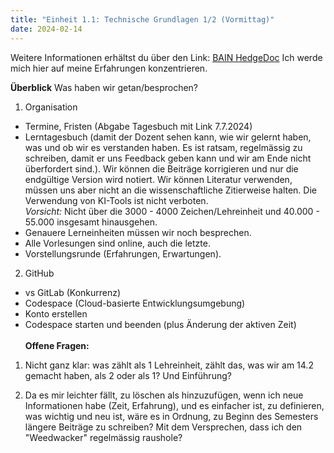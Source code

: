 ```yaml
---
title: "Einheit 1.1: Technische Grundlagen 1/2 (Vormittag)"
date: 2024-02-14
---
```


Weitere Informationen erhältst du über den Link: <a href="https://pad.gwdg.de/ReigBDtuQCWgjjLLdhBogg#">BAIN HedgeDoc</a>
Ich werde mich hier auf meine Erfahrungen konzentrieren. 

**Überblick** Was haben wir getan/besprochen?
1) Organisation 
- Termine, Fristen (Abgabe Tagesbuch mit Link 7.7.2024)
- Lerntagesbuch (damit der Dozent sehen kann, wie wir gelernt haben, was und ob wir es verstanden haben. Es ist ratsam, regelmässig zu schreiben, damit er uns Feedback geben kann und wir am Ende nicht überfordert sind.). Wir können die Beiträge korrigieren und nur die endgültige Version wird notiert. Wir können Literatur verwenden, müssen uns aber nicht an die wissenschaftliche Zitierweise halten. Die Verwendung von KI-Tools ist nicht verboten.
<br>_Vorsicht:_ Nicht über die 3000 - 4000 Zeichen/Lehreinheit und 40.000 - 55.000 insgesamt hinausgehen.
- Genauere Lerneinheiten müssen wir noch besprechen.
- Alle Vorlesungen sind online, auch die letzte.
- Vorstellungsrunde (Erfahrungen, Erwartungen).

2) GitHub
- vs GitLab (Konkurrenz)
- Codespace (Cloud-basierte Entwicklungsumgebung)
- Konto erstellen
- Codespace starten und beenden (plus Änderung der aktiven Zeit)
<br><br> **Offene Fragen:**

1) Nicht ganz klar: was zählt als 1 Lehreinheit, zählt das, was wir am 14.2 gemacht haben, als 2 oder als 1? Und Einführung?
   
2) Da es mir leichter fällt, zu löschen als hinzuzufügen, wenn ich neue Informationen habe (Zeit, Erfahrung), und es einfacher ist, zu definieren, was wichtig und neu ist, wäre es in Ordnung, zu Beginn des Semesters längere Beiträge zu schreiben? Mit dem Versprechen, dass ich den "Weedwacker" regelmässig raushole?

